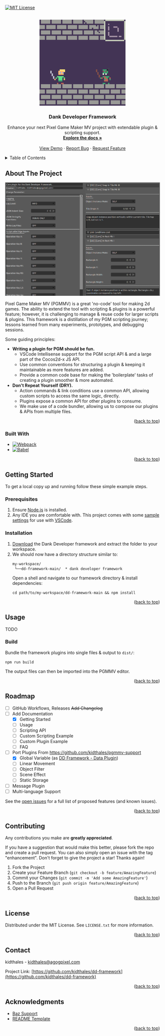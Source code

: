 <a name="readme-top"></a>

<!-- PROJECT SHIELDS -->

[![MIT License][license-shield]][license-url]

<!-- PROJECT LOGO -->
<br />
<div align="center">
  <a href="https://github.com/kidthales/dd-framework">
    <img src="docs/.vuepress/public/img/hero-image.png" alt="Hero Image" height="280">
  </a>

  <h3 align="center">Dank Developer Framework</h3>

  <p align="center">
    Enhance your next Pixel Game Maker MV project with extendable plugin & scripting support.
    <br />
    <a href="https://github.com/kidthales/dd-framework"><strong>Explore the docs »</strong></a>
    <br />
    <br />
    <a href="https://github.com/kidthales/dd-framework">View Demo</a>
    ·
    <a href="https://github.com/kidthales/dd-framework/issues">Report Bug</a>
    ·
    <a href="https://github.com/kidthales/dd-framework/issues">Request Feature</a>
  </p>
</div>

<!-- TABLE OF CONTENTS -->
<details>
  <summary>Table of Contents</summary>
  <ol>
    <li>
      <a href="#about-the-project">About The Project</a>
      <ul>
        <li><a href="#built-with">Built With</a></li>
      </ul>
    </li>
    <li>
      <a href="#getting-started">Getting Started</a>
      <ul>
        <li><a href="#prerequisites">Prerequisites</a></li>
        <li><a href="#installation">Installation</a></li>
      </ul>
    </li>
    <li><a href="#usage">Usage</a></li>
    <li><a href="#roadmap">Roadmap</a></li>
    <li><a href="#contributing">Contributing</a></li>
    <li><a href="#license">License</a></li>
    <li><a href="#contact">Contact</a></li>
    <li><a href="#acknowledgments">Acknowledgments</a></li>
  </ol>
</details>

<!-- ABOUT THE PROJECT -->

## About The Project

![Dank Developer Framework][product-screenshot]

Pixel Game Maker MV (PGMMV) is a great 'no-code' tool for making 2d games. The ability to extend the tool with scripting & plugins is a powerful feature; however, it is challenging to manage & reuse code for larger scripts & plugins. This framework is a distillation of my PGM scripting journey; lessons learned from many experiments, prototypes, and debugging sessions.

Some guiding principles:

-   **Writing a plugin for PGM should be fun.**
    -   VSCode Intellisense support for the PGM script API & and a large part of the Cocos2d-x JS API.
    -   Use common conventions for structuring a plugin & keeping it maintainable as more features are added.
    -   Provide a common code base for making the 'boilerplate' tasks of creating a plugin smoother & more automated.
-   **Don't Repeat Yourself (DRY).**
    -   Action commands & link conditions use a common API, allowing custom scripts to access the same logic, directly.
    -   Plugins expose a common API for other plugins to consume.
    -   We make use of a code bundler, allowing us to compose our plugins & APIs from multiple files.

<p align="right">(<a href="#readme-top">back to top</a>)</p>

### Built With

-   [![Webpack][Webpack.js]][Webpack-url]
-   [![Babel][Babel.js]][Babel-url]

<p align="right">(<a href="#readme-top">back to top</a>)</p>

<!-- GETTING STARTED -->

## Getting Started

To get a local copy up and running follow these simple example steps.

### Prerequisites

1.  Ensure [Node.js](https://nodejs.org/en/download) is installed.
2.  Any IDE you are comfortable with. This project comes with some [sample settings](./.vscode/sample.settings.json) for use with [VSCode](https://code.visualstudio.com/download).

### Installation

1.  [Download](https://github.com/kidthales/dd-framework/archive/refs/heads/main.zip) the Dank Developer framework and extract the folder to your workspace.
2.  We should now have a directory structure similar to:
    ```
    my-workspace/
     └──dd-framework-main/  * dank developer framework
    ```
    Open a shell and navigate to our framework directory & install dependencies:
    ```
    cd path/to/my-workspace/dd-framework-main && npm install
    ```

<p align="right">(<a href="#readme-top">back to top</a>)</p>

<!-- USAGE EXAMPLES -->

## Usage

TODO

### Build

Bundle the framework plugins into single files & output to `dist/`:

```
npm run build
```

The output files can then be imported into the PGMMV editor.

<p align="right">(<a href="#readme-top">back to top</a>)</p>

<!-- ROADMAP -->

## Roadmap

-   [ ] GitHub Workflows, Releases ~~Add Changelog~~
-   [ ] Add Documentation
    -   [x] Getting Started
    -   [ ] Usage
    -   [ ] Scripting API
    -   [ ] Custom Scripting Example
    -   [ ] Custom Plugin Example
    -   [ ] FAQ
-   [ ] Port Plugins From https://github.com/kidthales/pgmmv-support
    -   [x] Global Variable (as [DD Framework - Data Plugin](./src/plugins/data/))
    -   [ ] Linear Movement
    -   [ ] Object Filter
    -   [ ] Scene Effect
    -   [ ] Static Storage
-   [ ] Message Plugin
-   [ ] Multi-language Support

See the [open issues](https://github.com/kidthales/dd-framework/issues) for a full list of proposed features (and known issues).

<p align="right">(<a href="#readme-top">back to top</a>)</p>

<!-- CONTRIBUTING -->

## Contributing

Any contributions you make are **greatly appreciated**.

If you have a suggestion that would make this better, please fork the repo and create a pull request. You can also simply open an issue with the tag "enhancement".
Don't forget to give the project a star! Thanks again!

1. Fork the Project
2. Create your Feature Branch (`git checkout -b feature/AmazingFeature`)
3. Commit your Changes (`git commit -m 'Add some AmazingFeature'`)
4. Push to the Branch (`git push origin feature/AmazingFeature`)
5. Open a Pull Request

<p align="right">(<a href="#readme-top">back to top</a>)</p>

<!-- LICENSE -->

## License

Distributed under the MIT License. See `LICENSE.txt` for more information.

<p align="right">(<a href="#readme-top">back to top</a>)</p>

<!-- CONTACT -->

## Contact

kidthales - kidthales@agogpixel.com

Project Link: [https://github.com/kidthales/dd-framework](https://github.com/kidthales/dd-framework)

<p align="right">(<a href="#readme-top">back to top</a>)</p>

<!-- ACKNOWLEDGMENTS -->

## Acknowledgments

-   [Baz Support](https://www.patreon.com/bazsupport)
-   [README Template](https://github.com/othneildrew/Best-README-Template)

<p align="right">(<a href="#readme-top">back to top</a>)</p>

<!-- MARKDOWN LINKS & IMAGES -->
<!-- https://www.markdownguide.org/basic-syntax/#reference-style-links -->

[license-shield]: https://img.shields.io/github/license/othneildrew/Best-README-Template.svg?style=for-the-badge
[license-url]: https://github.com/kidthales/dd-framework/blob/master/LICENSE.txt
[product-screenshot]: assets/img/screenshot.png
[Babel.js]: https://img.shields.io/badge/babel-323330?style=for-the-badge&logo=babel&logoColor=f5da55
[Babel-url]: https://babeljs.io/
[Webpack.js]: https://img.shields.io/badge/webpack-444950?style=for-the-badge&logo=webpack&logoColor=5468ff
[Webpack-url]: https://webpack.js.org/
